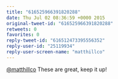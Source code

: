 ```yaml
---
title: "616525966391820288"
date: Thu Jul 02 08:36:59 +0000 2015
original-tweet-id: "616525966391820288"
retweets: 0
favorites: 0
reply-tweet-id: "616512473395556352"
reply-user-id: "25119934"
reply-user-screen-name: "matthillco"
---
```

<a href="https://twitter.com/matthillco">@matthillco</a> These are great, keep it up!
